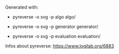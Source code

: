 Generated with: 

- pyreverse -o svg -p algo algo/

- pyreverse -o svg -p generator generator/

- pyreverse -o svg -p evaluation evaluation/


Infos about pyreverse: https://www.logilab.org/6883
